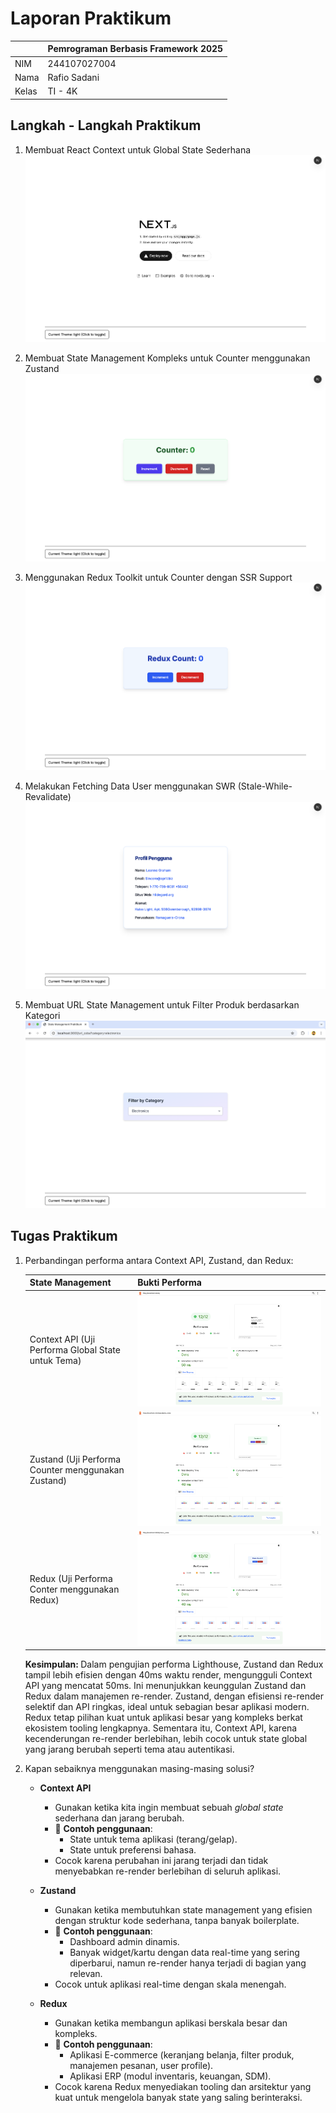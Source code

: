 # Laporan Praktikum

|  | Pemrograman Berbasis Framework 2025 |
| ------ |-------------------------------------|
| NIM | 244107027004                        |
| Nama | Rafio Sadani                        |
| Kelas | TI - 4K                             |

## Langkah - Langkah Praktikum

1. Membuat React Context untuk Global State Sederhana
   ![React Context Global State Theme](./public/image-docs/ss-theme-toggle.png "React Context Global State Theme")

2. Membuat State Management Kompleks untuk Counter menggunakan Zustand
   ![State Management Kompleks menggunakan Zustand](./public/image-docs/ss-counter-zustand.png "State Management Kompleks menggunakan Zustand")

3. Menggunakan Redux Toolkit untuk Counter dengan SSR Support
   ![Redux Toolkit dengan SSR Support](./public/image-docs/ss-counter-redux.png "Redux Toolkit dengan SSR Support")

4. Melakukan Fetching Data User menggunakan SWR (Stale-While-Revalidate)
   ![Data Fetching menggunakan SWR(Stale-While-Revalidate)](./public/image-docs/ss-swr-user-fetching.png "Data Fetching menggunakan SWR(Stale-While-Revalidate)")

5. Membuat URL State Management untuk Filter Produk berdasarkan Kategori
   ![URL State Management Filter Produk Berdasarkan Kategori](./public/image-docs/ss-product-filter-url-state.png "URL State Management Filter Produk Berdasarkan Kategori")

## Tugas Praktikum
1. Perbandingan performa antara Context API, Zustand, dan Redux:

   | State Management | Bukti Performa |
   |------------------|----------------|
   | Context API (Uji Performa Global State untuk Tema) | ![Uji Performa Global State untuk Tema](./public/image-docs/ss-performance-context.png "Uji Performa Global State untuk Tema") |
   | Zustand (Uji Performa Counter menggunakan Zustand) | ![Uji Performa Counter menggunakan Zustand](./public/image-docs/ss-performance-zustand.png "Uji Performa Counter menggunakan Zustand") |
   | Redux (Uji Performa Conter menggunakan Redux)      | ![Uji Performa Counter menggunakan Redux](./public/image-docs/ss-performance-redux.png "Uji Performa Counter menggunakan Redux")|
   <b>Kesimpulan: </b> Dalam pengujian performa Lighthouse, Zustand dan Redux tampil lebih efisien dengan 40ms waktu render, mengungguli Context API yang mencatat 50ms. Ini menunjukkan keunggulan Zustand dan Redux dalam manajemen re-render. Zustand, dengan efisiensi re-render selektif dan API ringkas, ideal untuk sebagian besar aplikasi modern. Redux tetap pilihan kuat untuk aplikasi besar yang kompleks berkat ekosistem tooling lengkapnya. Sementara itu, Context API, karena kecenderungan re-render berlebihan, lebih cocok untuk state global yang jarang berubah seperti tema atau autentikasi.

2. Kapan sebaiknya menggunakan masing-masing solusi?
   - **Context API**
      - Gunakan ketika kita ingin membuat sebuah *global state* sederhana dan jarang berubah.
      - 📍 **Contoh penggunaan**:
         - State untuk tema aplikasi (terang/gelap).
         - State untuk preferensi bahasa.
      - Cocok karena perubahan ini jarang terjadi dan tidak menyebabkan re-render berlebihan di seluruh aplikasi.

   - **Zustand**
      - Gunakan ketika membutuhkan state management yang efisien dengan struktur kode sederhana, tanpa banyak boilerplate.
      - 📍 **Contoh penggunaan**:
         - Dashboard admin dinamis.
         - Banyak widget/kartu dengan data real-time yang sering diperbarui, namun re-render hanya terjadi di bagian yang relevan.
      - Cocok untuk aplikasi real-time dengan skala menengah.
   - **Redux**
     - Gunakan ketika membangun aplikasi berskala besar dan kompleks.
     - 📍 **Contoh penggunaan**:
        - Aplikasi E-commerce (keranjang belanja, filter produk, manajemen pesanan, user profile).
        - Aplikasi ERP (modul inventaris, keuangan, SDM).
     - Cocok karena Redux menyediakan tooling dan arsitektur yang kuat untuk mengelola banyak state yang saling berinteraksi.